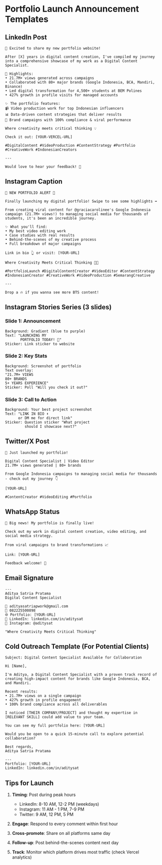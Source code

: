 # Portfolio Launch Announcement Templates

## LinkedIn Post

```
🚀 Excited to share my new portfolio website!

After [X] years in digital content creation, I've compiled my journey into a comprehensive showcase of my work as a Digital Content Specialist.

🎯 Highlights:
• 21.7M+ views generated across campaigns
• Collaborated with 80+ major brands (Google Indonesia, BCA, Mandiri, Binance)
• Led digital transformation for 4,500+ students at BEM Polines
• 427% growth in profile visits for managed accounts

✨ The portfolio features:
📹 Video production work for top Indonesian influencers
📊 Data-driven content strategies that deliver results
🎨 Brand campaigns with 100% compliance & viral performance

Where creativity meets critical thinking 💡

Check it out: [YOUR-VERCEL-URL]

#DigitalContent #VideoProduction #ContentStrategy #Portfolio #CreativeWork #IndonesianCreators

---

Would love to hear your feedback! 🙏
```

## Instagram Caption

```
🎉 NEW PORTFOLIO ALERT 🎉

Finally launching my digital portfolio! Swipe to see some highlights ➡️

From creating viral content for @graciacarolinee's Google Indonesia campaign (21.7M+ views!) to managing social media for thousands of students, it's been an incredible journey.

✨ What you'll find:
• My best video editing work
• Case studies with real results
• Behind-the-scenes of my creative process
• Full breakdown of major campaigns

Link in bio 👆 or visit: [YOUR-URL]

Where Creativity Meets Critical Thinking 💭✨

#PortfolioLaunch #DigitalContentCreator #VideoEditor #ContentStrategy #IndonesianCreator #CreativeWork #VideoProduction #SemarangCreative

---

Drop a 🔥 if you wanna see more BTS content!
```

## Instagram Stories Series (3 slides)

### Slide 1: Announcement
```
Background: Gradient (blue to purple)
Text: "LAUNCHING MY
       PORTFOLIO TODAY! 🚀"
Sticker: Link sticker to website
```

### Slide 2: Key Stats
```
Background: Screenshot of portfolio
Text overlay:
"21.7M+ VIEWS
80+ BRANDS
5+ YEARS EXPERIENCE"
Sticker: Poll "Will you check it out?"
```

### Slide 3: Call to Action
```
Background: Your best project screenshot
Text: "LINK IN BIO ⬆️
      or DM me for direct link"
Sticker: Question sticker "What project
         should I showcase next?"
```

## Twitter/X Post

```
🚀 Just launched my portfolio!

Digital Content Specialist | Video Editor
21.7M+ views generated | 80+ brands

From Google Indonesia campaigns to managing social media for thousands - check out my journey 👇

[YOUR-URL]

#ContentCreator #VideoEditing #Portfolio
```

## WhatsApp Status

```
🎉 Big news! My portfolio is finally live!

Check out my work in digital content creation, video editing, and social media strategy.

From viral campaigns to brand transformations 📈

Link: [YOUR-URL]

Feedback welcome! 🙏
```

## Email Signature

```
---
Aditya Satria Pratama
Digital Content Specialist

📧 adityasatriapwork@gmail.com
📱 082225500898
🌐 Portfolio: [YOUR-URL]
💼 LinkedIn: linkedin.com/in/aditysat
📸 Instagram: @aditysat

"Where Creativity Meets Critical Thinking"
```

## Cold Outreach Template (For Potential Clients)

```
Subject: Digital Content Specialist Available for Collaboration

Hi [Name],

I'm Aditya, a Digital Content Specialist with a proven track record of creating high-impact content for brands like Google Indonesia, BCA, and Mandiri.

Recent results:
• 21.7M+ views on a single campaign
• 427% growth in profile engagement
• 100% brand compliance across all deliverables

I noticed [THEIR COMPANY/PROJECT] and thought my expertise in [RELEVANT SKILL] could add value to your team.

You can see my full portfolio here: [YOUR-URL]

Would you be open to a quick 15-minute call to explore potential collaboration?

Best regards,
Aditya Satria Pratama

---
Portfolio: [YOUR-URL]
LinkedIn: linkedin.com/in/aditysat
```

## Tips for Launch

1. **Timing**: Post during peak hours
   - LinkedIn: 8-10 AM, 12-2 PM (weekdays)
   - Instagram: 11 AM - 1 PM, 7-9 PM
   - Twitter: 9 AM, 12 PM, 5 PM

2. **Engage**: Respond to every comment within first hour

3. **Cross-promote**: Share on all platforms same day

4. **Follow-up**: Post behind-the-scenes content next day

5. **Track**: Monitor which platform drives most traffic (check Vercel analytics)